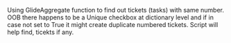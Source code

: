 Using GlideAggregate function to find out tickets (tasks) with same number. OOB there happens to be a Unique checkbox at dictionary level
and if in case not set to True it might create duplicate numbered tickets.
Script will help find, ticekts if any.
